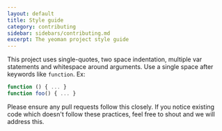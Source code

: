```yaml
---
layout: default
title: Style guide
category: contributing
sidebar: sidebars/contributing.md
excerpt: The yeoman project style guide
---
```


This project uses single-quotes, two space indentation, multiple var statements and whitespace around arguments. Use a single space after keywords like `function`. Ex:

``` js
function () { ... }
function foo() { ... }
```

Please ensure any pull requests follow this closely. If you notice existing code which doesn't follow these practices, feel free to shout and we will address this.
